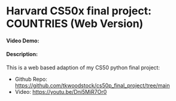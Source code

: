 # Harvard CS50x final project: COUNTRIES (Web Version)

#### Video Demo:  <InsertURL>

#### Description:

This is a web based adaption of my CS50 python final project:
- Github Repo: https://github.com/tkwoodstock/cs50p_final_project/tree/main
- Video: https://youtu.be/Dni5MiR7Or0
